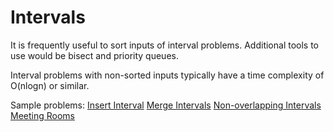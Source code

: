 # Intervals

It is frequently useful to sort inputs of interval problems. Additional tools to use would be bisect and priority queues.

Interval problems with non-sorted inputs typically have a time complexity of O(nlogn) or similar.

Sample problems:
[Insert Interval](https://leetcode.com/problems/insert-interval/description/)
[Merge Intervals](https://leetcode.com/problems/merge-intervals/description/)
[Non-overlapping Intervals](https://leetcode.com/problems/non-overlapping-intervals/description/)
[Meeting Rooms](https://leetcode.com/problems/meeting-rooms/description/)
